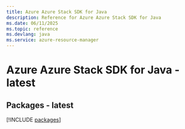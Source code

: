 ```yaml
---
title: Azure Azure Stack SDK for Java
description: Reference for Azure Azure Stack SDK for Java
ms.date: 06/11/2025
ms.topic: reference
ms.devlang: java
ms.service: azure-resource-manager
---
```

# Azure Azure Stack SDK for Java - latest
## Packages - latest
[!INCLUDE [packages](azure-stack-index.md)]